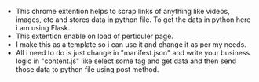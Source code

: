 - This chrome extention helps to scrap links of anything like videos, images, etc and stores data in python file. To get the data in python here i am using Flask.
- This extention enable on load of perticuler page.
- I make this as a template so i can use it and change it as per my needs. 
- All i need to do is just change in "manifest.json" and write your business logic in "content.js" like select some tag and get data and then send those data to python file using post method.
